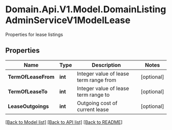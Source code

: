 # Domain.Api.V1.Model.DomainListingAdminServiceV1ModelLease
Properties for lease listings
## Properties

Name | Type | Description | Notes
------------ | ------------- | ------------- | -------------
**TermOfLeaseFrom** | **int** | Integer value of lease term range from | [optional] 
**TermOfLeaseTo** | **int** | Integer value of lease term range to | [optional] 
**LeaseOutgoings** | **int** | Outgoing cost of current lease | [optional] 

[[Back to Model list]](../README.md#documentation-for-models) [[Back to API list]](../README.md#documentation-for-api-endpoints) [[Back to README]](../README.md)

